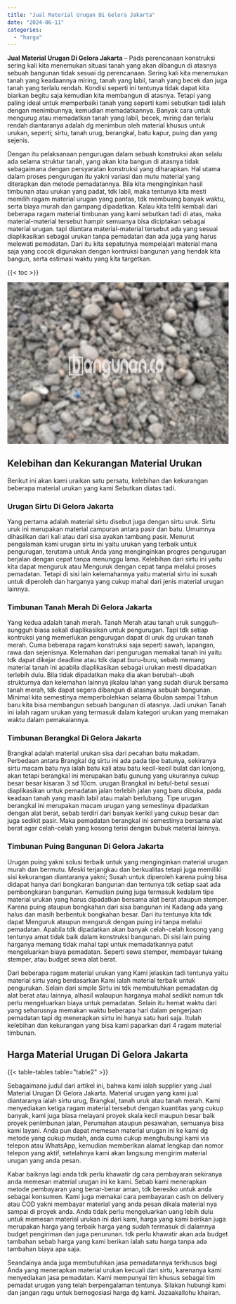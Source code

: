 ```yaml
---
title: "Jual Material Urugan Di Gelora Jakarta"
date: "2024-06-11"
categories: 
  - "harga"
---
```


**Jual Material Urugan Di Gelora Jakarta** – Pada perencanaan konstruksi sering kali kita menemukan situasi tanah yang akan dibangun di atasnya sebuah bangunan tidak sesuai dg perencanaan. Sering kali kita menemukan tanah yang keadaannya miring, tanah yang labil, tanah yang becek dan juga tanah yang terlalu rendah. Kondisi seperti ini tentunya tidak dapat kita biarkan begitu saja kemudian kita membangun di atasnya. Tetapi yang paling ideal untuk memperbaiki tanah yang seperti kami sebutkan tadi ialah dengan menimbunnya, kemudian memadatkannya. Banyak cara untuk mengurug atau memadatkan tanah yang labil, becek, miring dan terlalu rendah diantaranya adalah dg menimbun oleh material khusus untuk urukan, seperti; sirtu, tanah urug, berangkal, batu kapur, puing dan yang sejenis.

Dengan itu pelaksanaan pengurugan dalam sebuah konstruksi akan selalu ada selama struktur tanah, yang akan kita bangun di atasnya tidak sebagaimana dengan persyaratan konstruksi yang diharapkan. Hal utama dalam proses pengurugan itu yakni variasi dan mutu material yang diterapkan dan metode pemadatannya. Bila kita menginginkan hasil timbunan atau urukan yang padat, tdk labil, maka tentunya kita mesti memilih ragam material urugan yang pantas, tdk membuang banyak waktu, serta biaya murah dan gampang dipadatkan. Kalau kita teliti kembali dari beberapa ragam material timbunan yang kami sebutkan tadi di atas, maka material-material tersebut hampir semuanya bisa diciptakan sebagai material urugan. tapi diantara material-material tersebut ada yang sesuai diaplikasikan sebagai urukan tanpa pemadatan dan ada juga yang harus melewati pemadatan. Dari itu kita sepatutnya mempelajari material mana saja yang cocok digunakan dengan kontruksi bangunan yang hendak kita bangun, serta estimasi waktu yang kita targetkan.

{{< toc >}}

![Jual Material Urugan Di Gelora Jakarta](/images/jual-urugan-22.png)

## Kelebihan dan Kekurangan Material Urukan

Berikut ini akan kami uraikan satu persatu, kelebihan dan kekurangan beberapa material urukan yang kami Sebutkan diatas tadi.

### Urugan Sirtu Di Gelora Jakarta

Yang pertama adalah material sirtu disebut juga dengan sirtu uruk. Sirtu uruk ini merupakan material campuran antara pasir dan batu. Umumnya dihasilkan dari kali atau dari sisa ayakan tambang pasir. Menurut pengalaman kami urugan sirtu ini yaitu urukan yang terbaik untuk pengurugan, terutama untuk Anda yang menginginkan progres pengurugan berjalan dengan cepat tanpa menunggu lama. Kelebihan dari sirtu ini yaitu kita dapat menguruk atau Menguruk dengan cepat tanpa melalui proses pemadatan. Tetapi di sisi lain kelemahannya yaitu material sirtu ini susah untuk diperoleh dan harganya yang cukup mahal dari jenis material urugan lainnya.

### Timbunan Tanah Merah Di Gelora Jakarta

Yang kedua adalah tanah merah. Tanah Merah atau tanah uruk sungguh-sungguh biasa sekali diaplikasikan untuk pengurugan. Tapi tdk setiap kontruksi yang memerlukan pengurugan dapat di uruk dg urukan tanah merah. Cuma beberapa ragam konstruksi saja seperti sawah, lapangan, rawa dan sejenisnya. Kelemahan dari pengurugan memakai tanah ini yaitu tdk dapat dikejar deadline atau tdk dapat buru-buru, sebab memang material tanah ini apabila diaplikasikan sebagai urukan mesti dipadatkan terlebih dulu. Bila tidak dipadatkan maka dia akan berubah-ubah strukturnya dan kelemahan lainnya jikalau lahan yang sudah diuruk bersama tanah merah, tdk dapat segera dibangun di atasnya sebuah bangunan. Minimal kita semestinya memperbolehkan selama 6bulan sampai 1 tahun baru kita bisa membangun sebuah bangunan di atasnya. Jadi urukan Tanah ini ialah ragam urukan yang termasuk dalam kategori urukan yang memakan waktu dalam pemakaiannya.

### Timbunan Berangkal Di Gelora Jakarta

Brangkal adalah material urukan sisa dari pecahan batu makadam. Perbedaan antara Brangkal dg sirtu ini ada pada tipe batunya, sekiranya sirtu macam batu nya ialah batu kali atau batu kecil-kecil bulat dan lonjong, akan tetapi berangkal ini merupakan batu gunung yang ukurannya cukup besar besar kisaran 3 sd 10cm. urugan Brangkal ini betul-betul sesuai diaplikasikan untuk pemadatan jalan terlebih jalan yang baru dibuka, pada keadaan tanah yang masih labil atau malah berlubang. Tipe urugan berangkal ini merupakan macam urugan yang semestinya dipadatkan dengan alat berat, sebab terdiri dari banyak kerikil yang cukup besar dan juga sedikit pasir. Maka pemadatan berangkal ini semestinya bersama alat berat agar celah-celah yang kosong terisi dengan bubuk material lainnya.

### Timbunan Puing Bangunan Di Gelora Jakarta

Urugan puing yakni solusi terbaik untuk yang menginginkan material urugan murah dan bermutu. Meski terjangkau dan berkualitas tetapi juga memiliki sisi kekurangan diantaranya yakni; Susah untuk diperoleh karena puing bisa didapat hanya dari bongkaran bangunan dan tentunya tdk setiap saat ada pembongkaran bangunan. Kemudian puing juga termasuk kedalam tipe material urukan yang harus dipadatkan bersama alat berat ataupun stemper. Karena puing ataupun bongkahan dari sisa bangunan ini Kadang ada yang halus dan masih berbentuk bongkahan besar. Dari itu tentunya kita tdk dapat Menguruk ataupun menguruk dengan puing ini tanpa melalui pemadatan. Apabila tdk dipadatkan akan banyak celah-celah kosong yang tentunya amat tidak baik dalam konstruksi bangunan. Di sisi lain puing harganya memang tidak mahal tapi untuk memadatkannya patut mengeluarkan biaya pemadatan. Seperti sewa stemper, membayar tukang stemper, atau budget sewa alat berat.

Dari beberapa ragam material urukan yang Kami jelaskan tadi tentunya yaitu material sirtu yang berdasarkan Kami ialah material terbaik untuk pengurukan. Selain dari simple Sirtu ini tdk membutuhkan pemadatan dg alat berat atau lainnya, alhasil walaupun harganya mahal sedikit namun tdk perlu mengeluarkan biaya untuk pemadatan. Selain itu hemat waktu dari yang seharusnya memakan waktu beberapa hari dalam pengerjaan pemadatan tapi dg menerapkan sirtu ini hanya satu hari saja. Itulah kelebihan dan kekurangan yang bisa kami paparkan dari 4 ragam material timbunan.

## Harga Material Urugan Di Gelora Jakarta

{{< table-tables table="table2" >}}

Sebagaimana judul dari artikel ini, bahwa kami ialah supplier yang Jual Material Urugan Di Gelora Jakarta. Material urugan yang kami jual diantaranya ialah sirtu urug, Brangkal, tanah uruk atau tanah merah. Kami menyediakan ketiga ragam material tersebut dengan kuantitas yang cukup banyak, kami juga biasa melayani proyek skala kecil maupun besar baik proyek penimbunan jalan, Perumahan ataupun pesawahan, semuanya bisa kami layani. Anda pun dapat memesan material urugan ini ke kami dg metode yang cukup mudah, anda cuma cukup menghubungi kami via telepon atau WhatsApp, kemudian memberikan alamat lengkap dan nomor telepon yang aktif, setelahnya kami akan langsung mengirim material urugan yang anda pesan.

Kabar baiknya lagi anda tdk perlu khawatir dg cara pembayaran sekiranya anda memesan material urugan ini ke kami. Sebab kami menerapkan metode pembayaran yang benar-benar aman, tdk beresiko untuk anda sebagai konsumen. Kami juga memakai cara pembayaran cash on delivery atau COD yakni membayar material yang anda pesan dikala material nya sampai di proyek anda. Anda tidak perlu mengeluarkan uang lebih dulu untuk memesan material urukan ini dari kami, harga yang kami berikan juga merupakan harga yang terbaik harga yang sudah termasuk di dalamnya budget pengiriman dan juga penurunan. tdk perlu khawatir akan ada budget tambahan sebab harga yang kami berikan ialah satu harga tanpa ada tambahan biaya apa saja.

Seandainya anda juga membutuhkan jasa pemadatannya terkhusus bagi Anda yang menerapkan material urukan kecuali dari sirtu, karenanya kami menyediakan jasa pemadatan. Kami mempunyai tim khusus sebagai tim pemadat urugan yang telah berpengalaman tentunya. Silakan hubungi kami dan jangan ragu untuk bernegosiasi harga dg kami. Jazaakallohu khairan.
